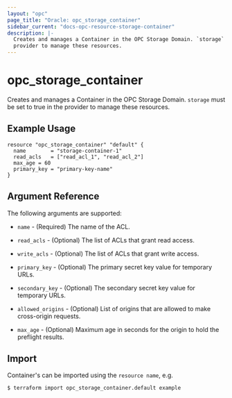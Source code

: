```yaml
---
layout: "opc"
page_title: "Oracle: opc_storage_container"
sidebar_current: "docs-opc-resource-storage-container"
description: |-
  Creates and manages a Container in the OPC Storage Domain. `storage` must be set to true in the
  provider to manage these resources.
---
```


# opc\_storage\_container

Creates and manages a Container in the OPC Storage Domain. `storage` must be set to true in the
provider to manage these resources.

## Example Usage

```hcl
resource "opc_storage_container" "default" {
  name        = "storage-container-1"
  read_acls   = ["read_acl_1", "read_acl_2"]
  max_age = 60
  primary_key = "primary-key-name"
}
```

## Argument Reference

The following arguments are supported:

* `name` - (Required) The name of the ACL.

* `read_acls` - (Optional) The list of ACLs that grant read access.

* `write_acls` - (Optional) The list of ACLs that grant write access.

* `primary_key` - (Optional) The primary secret key value for temporary URLs.

* `secondary_key` - (Optional) The secondary secret key value for temporary URLs.

* `allowed_origins` - (Optional) List of origins that are allowed to make cross-origin requests.

* `max_age` - (Optional) Maximum age in seconds for the origin to hold the preflight results.

## Import

Container's can be imported using the `resource name`, e.g.

```shell
$ terraform import opc_storage_container.default example
```
